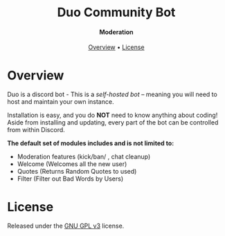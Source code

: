 <h1 align="center">
  <br>
  <br>
  Duo Community Bot
  <br>
</h1>

<h4 align="center"> Moderation</h4>




<p align="center">
  <a href="#overview">Overview</a>
  •
  <a href="#license">License</a>
</p>

# Overview

Duo is a discord bot - This is a *self-hosted bot* – meaning you will need
to host and maintain your own instance. 

Installation is easy, and you do **NOT** need to know anything about coding! Aside
from installing and updating, every part of the bot can be controlled from within Discord.

**The default set of modules includes and is not limited to:**

- Moderation features (kick/ban/ , chat cleanup)
- Welcome (Welcomes all the new user)
- Quotes (Returns Random Quotes to used)
- Filter (Filter out Bad Words by Users)


# License

Released under the [GNU GPL v3](https://www.gnu.org/licenses/gpl-3.0.en.html) license.

